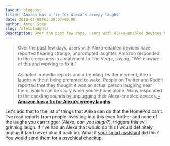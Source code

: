 ```yaml
---
layout: blogpost
title: 'Amazon has a fix for Alexa’s creepy laughs'
date: 2018-03-09T05:39:07+00:00
author: Anton Sten
slug: /alexalaughs/
description: Over the past few days, users with Alexa-enabled devices have reported hearing strange, unprompted laughter.
---
```


>Over the past few days, users with Alexa-enabled devices have reported hearing strange, unprompted laughter. Amazon responded to the creepiness in a statement to The Verge, saying, “We’re aware of this and working to fix it.”
<br /><br />As noted in media reports and a trending Twitter moment, Alexa laughs without being prompted to wake. People on Twitter and Reddit reported that they thought it was an actual person laughing near them, which can be scary when you’re home alone. Many responded to the cackling sounds by unplugging their Alexa-enabled devices.**[ - Amazon has a fix for Alexa’s creepy laughs](https://www.theverge.com/circuitbreaker/2018/3/7/17092334/amazon-alexa-devices-strange-laughter)**

Let's add that to the list of things that Alexa can do that the HomePod can't. I've read reports from people investing into this even further and none of the laughs you can trigger (_Alexa, can you laugh?_), triggers this evil grinning laugh. If I've had an Alexa that would do this I would definitely unplug it (and never plug it back in). What if [your smart assistant](/voiceinput) did this? You would send them for a psychical checkup.
